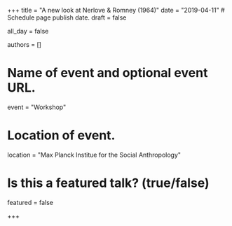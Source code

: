 +++
title = "A new look at Nerlove & Romney (1964)"
date = "2019-04-11"  # Schedule page publish date.
draft = false
           
all_day = false
           
authors = []
           
# Name of event and optional event URL.
event = "Workshop"
           
# Location of event.
location = "Max Planck Institue for the Social Anthropology"
           
# Is this a featured talk? (true/false)
featured = false
           
+++
